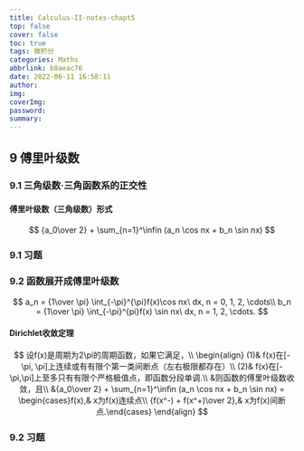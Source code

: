 ```yaml
---
title: Calculus-II-notes-chapt5
top: false
cover: false
toc: true
tags: 微积分
categories: Maths
abbrlink: b8aeac76
date: 2022-06-11 16:58:11
author:
img:
coverImg:
password:
summary:
---
```


## 9 傅里叶级数

### 9.1 三角级数·三角函数系的正交性

#### 傅里叶级数（三角级数）形式

$$
{a_0\over 2} + \sum_{n=1}^\infin (a_n \cos nx + b_n \sin nx)
$$

### 9.1 习题

### 9.2 函数展开成傅里叶级数

$$
a_n = {1\over \pi} \int_{-\pi}^{\pi}f(x)\cos nx\ dx, n = 0, 1, 2, \cdots\\
b_n = {1\over \pi} \int_{-\pi}^{pi}f(x) \sin nx\ dx, n = 1, 2, \cdots.
$$

#### Dirichlet收敛定理

$$
设f(x)是周期为2\pi的周期函数，如果它满足，\\
\begin{align}
(1)& f(x)在[-\pi, \pi]上连续或有有限个第一类间断点（左右极限都存在）\\
(2)& f(x)在[-\pi,\pi]上至多只有有限个严格极值点，即函数分段单调.\\
&则函数的傅里叶级数收敛，且\\
&{a_0\over 2} + \sum_{n=1}^\infin (a_n \cos nx + b_n \sin nx) = \begin{cases}f(x),& x为f(x)连续点\\ {f(x^-) + f(x^+)\over 2},& x为f(x)间断点.\end{cases}
\end{align}
$$

### 9.2 习题

